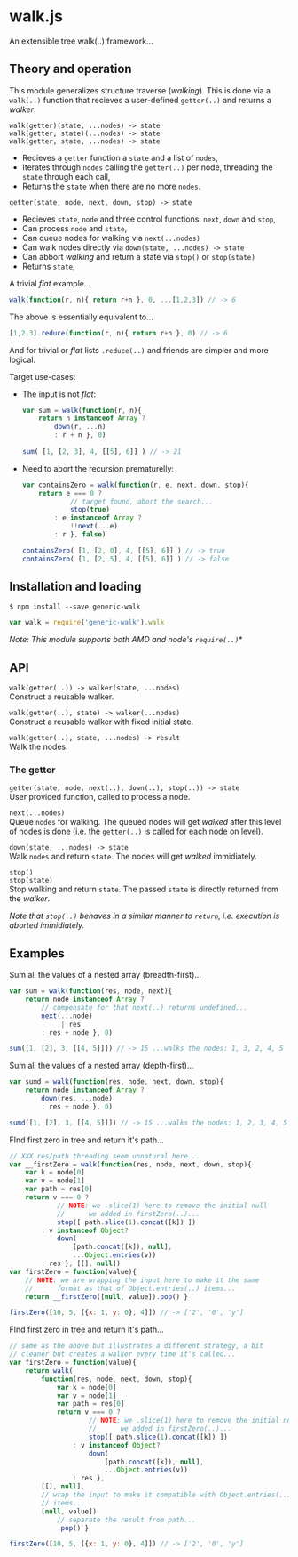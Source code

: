# walk.js

An extensible tree walk(..) framework...

## Theory and operation

This module generalizes structure traverse (*walking*). This is done via a `walk(..)` function that recieves a user-defined `getter(..)` and returns a *walker*.

`walk(getter)(state, ...nodes) -> state`  
`walk(getter, state)(...nodes) -> state`  
`walk(getter, state, ...nodes) -> state`  
- Recieves a `getter` function a `state` and a list of `nodes`,
- Iterates through `nodes` calling the `getter(..)` per node, threading the `state` through each call,
- Returns the `state` when there are no more `nodes`.

`getter(state, node, next, down, stop) -> state`  
- Recieves `state`, `node` and three control functions: `next`, `down` and `stop`,
- Can process `node` and `state`,
- Can queue nodes for walking via `next(...nodes)`
- Can walk nodes directly via `down(state, ...nodes) -> state`
- Can abbort *walking* and return a state via `stop()` or `stop(state)`
- Returns `state`,

A trivial *flat* example...
```javascript
walk(function(r, n){ return r+n }, 0, ...[1,2,3]) // -> 6
```

The above is essentially equivalent to...
```javascript
[1,2,3].reduce(function(r, n){ return r+n }, 0) // -> 6
```

And for trivial or *flat* lists `.reduce(..)` and friends are simpler and more logical.

Target use-cases:
- The input is not *flat*:
	```javascript
	var sum = walk(function(r, n){
		return n instanceof Array ?
			down(r, ...n)
			: r + n }, 0) 
			
	sum( [1, [2, 3], 4, [[5], 6]] ) // -> 21
	```
- Need to abort the recursion prematurelly:
	```javascript
	var containsZero = walk(function(r, e, next, down, stop){
		return e === 0 ? 
				// target found, abort the search...
				stop(true)
			: e instanceof Array ?
				!!next(...e)
			: r }, false)

	containsZero( [1, [2, 0], 4, [[5], 6]] ) // -> true
	containsZero( [1, [2, 5], 4, [[5], 6]] ) // -> false
	```


## Installation and loading

```shell
$ npm install --save generic-walk
```

```javascript
var walk = require('generic-walk').walk
```

*Note: This module supports both AMD and node's `require(..)`**


## API

`walk(getter(..)) -> walker(state, ...nodes)`  
Construct a reusable walker.


`walk(getter(..), state) -> walker(...nodes)`  
Construct a reusable walker with fixed initial state.


`walk(getter(..), state, ...nodes) -> result`  
Walk the nodes.


### The getter

`getter(state, node, next(..), down(..), stop(..)) -> state`  
User provided function, called to process a node.


`next(...nodes)`  
Queue `nodes` for walking. The queued nodes will get *walked* after this level of nodes is done (i.e. the `getter(..)` is called for each node on level).


`down(state, ...nodes) -> state`  
Walk `nodes` and return `state`. The nodes will get *walked* immidiately.


`stop()`  
`stop(state)`  
Stop walking and return `state`. The passed `state` is directly returned from the *walker*.

*Note that `stop(..)` behaves in a similar manner to `return`, i.e. execution is aborted immidiately.*


## Examples

Sum all the values of a nested array (breadth-first)...
```javascript
var sum = walk(function(res, node, next){
	return node instanceof Array ?
		// compensate for that next(..) returns undefined...
		next(...node) 
			|| res
		: res + node }, 0)

sum([1, [2], 3, [[4, 5]]]) // -> 15 ...walks the nodes: 1, 3, 2, 4, 5
```

Sum all the values of a nested array (depth-first)...
```javascript
var sumd = walk(function(res, node, next, down, stop){
	return node instanceof Array ?
		down(res, ...node)
		: res + node }, 0)

sumd([1, [2], 3, [[4, 5]]]) // -> 15 ...walks the nodes: 1, 2, 3, 4, 5
```

FInd first zero in tree and return it's path...
```javascript
// XXX res/path threading seem unnatural here...
var __firstZero = walk(function(res, node, next, down, stop){
	var k = node[0]
	var v = node[1]
	var path = res[0]
	return v === 0 ?
			// NOTE: we .slice(1) here to remove the initial null
			//		we added in firstZero(..)...
			stop([ path.slice(1).concat([k]) ])
		: v instanceof Object?
			down(
				[path.concat([k]), null], 
				...Object.entries(v))
		: res }, [[], null])
var firstZero = function(value){ 
	// NOTE: we are wrapping the input here to make it the same 
	//		format as that of Object.entries(..) items...
	return __firstZero([null, value]).pop() }

firstZero([10, 5, [{x: 1, y: 0}, 4]]) // -> ['2', '0', 'y']
```


FInd first zero in tree and return it's path...
```javascript
// same as the above but illustrates a different strategy, a bit
// cleaner but creates a walker every time it's called...
var firstZero = function(value){
	return walk(
		function(res, node, next, down, stop){
			var k = node[0]
			var v = node[1]
			var path = res[0]
			return v === 0 ?
					// NOTE: we .slice(1) here to remove the initial null
					//		we added in firstZero(..)...
					stop([ path.slice(1).concat([k]) ])
				: v instanceof Object?
					down(
						[path.concat([k]), null], 
						...Object.entries(v))
				: res }, 
		[[], null], 
		// wrap the input to make it compatible with Object.entries(..) 
		// items...
		[null, value])
			// separate the result from path...
			.pop() }

firstZero([10, 5, [{x: 1, y: 0}, 4]]) // -> ['2', '0', 'y']
```


